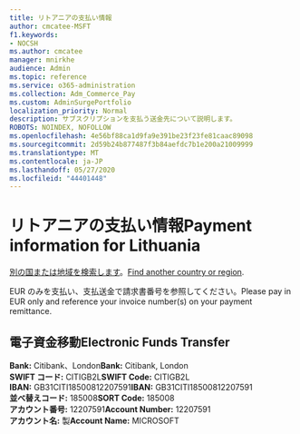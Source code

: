 ```yaml
---
title: リトアニアの支払い情報
author: cmcatee-MSFT
f1.keywords:
- NOCSH
ms.author: cmcatee
manager: mnirkhe
audience: Admin
ms.topic: reference
ms.service: o365-administration
ms.collection: Adm_Commerce_Pay
ms.custom: AdminSurgePortfolio
localization_priority: Normal
description: サブスクリプションを支払う送金先について説明します。
ROBOTS: NOINDEX, NOFOLLOW
ms.openlocfilehash: 4e56bf88ca1d9fa9e391be23f23fe81caac89098
ms.sourcegitcommit: 2d59b24b877487f3b84aefdc7b1e200a21009999
ms.translationtype: MT
ms.contentlocale: ja-JP
ms.lasthandoff: 05/27/2020
ms.locfileid: "44401448"
---
```

# <a name="payment-information-for-lithuania"></a><span data-ttu-id="0cce0-103">リトアニアの支払い情報</span><span class="sxs-lookup"><span data-stu-id="0cce0-103">Payment information for Lithuania</span></span>

<span data-ttu-id="0cce0-104">[別の国または地域を検索します](../billing-and-payments/pay-for-your-subscription.md)。</span><span class="sxs-lookup"><span data-stu-id="0cce0-104">[Find another country or region](../billing-and-payments/pay-for-your-subscription.md).</span></span>

<span data-ttu-id="0cce0-105">EUR のみを支払い、支払送金で請求書番号を参照してください。</span><span class="sxs-lookup"><span data-stu-id="0cce0-105">Please pay in EUR only and reference your invoice number(s) on your payment remittance.</span></span>

## <a name="electronic-funds-transfer"></a><span data-ttu-id="0cce0-106">電子資金移動</span><span class="sxs-lookup"><span data-stu-id="0cce0-106">Electronic Funds Transfer</span></span>

<span data-ttu-id="0cce0-107">**Bank:** Citibank、London</span><span class="sxs-lookup"><span data-stu-id="0cce0-107">**Bank:** Citibank, London</span></span>  
<span data-ttu-id="0cce0-108">**SWIFT コード:** CITIGB2L</span><span class="sxs-lookup"><span data-stu-id="0cce0-108">**SWIFT Code:** CITIGB2L</span></span>  
<span data-ttu-id="0cce0-109">**IBAN:** GB31CITI18500812207591</span><span class="sxs-lookup"><span data-stu-id="0cce0-109">**IBAN:** GB31CITI18500812207591</span></span>  
<span data-ttu-id="0cce0-110">**並べ替えコード:** 185008</span><span class="sxs-lookup"><span data-stu-id="0cce0-110">**SORT Code:** 185008</span></span>  
<span data-ttu-id="0cce0-111">**アカウント番号:** 12207591</span><span class="sxs-lookup"><span data-stu-id="0cce0-111">**Account Number:** 12207591</span></span>  
<span data-ttu-id="0cce0-112">**アカウント名:** 製</span><span class="sxs-lookup"><span data-stu-id="0cce0-112">**Account Name:** MICROSOFT</span></span>